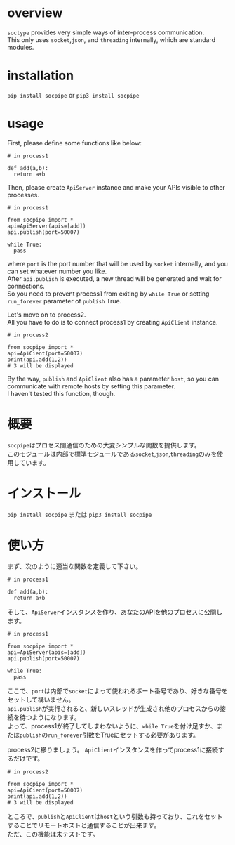 # overview
`soctype` provides very simple ways of inter-process communication.  
This only uses `socket`,`json`, and `threading` internally, which are standard modules.  
# installation
`pip install socpipe` or `pip3 install socpipe`  
# usage
First, please define some functions like below:  
```
# in process1

def add(a,b):
  return a+b
```
Then, please create `ApiServer` instance and make your APIs visible to other processes.  
```
# in process1

from socpipe import *
api=ApiServer(apis=[add])
api.publish(port=50007)

while True:
  pass
```
where `port` is the port number that will be used by `socket` internally, and you can set whatever number you like.  
After `api.publish` is executed, a new thread will be generated and wait for connections.  
So you need to prevent process1 from exiting by `while True` or setting `run_forever` parameter of `publish` True.  

Let's move on to process2.  
All you have to do is to connect process1 by creating `ApiClient` instance.
```
# in process2

from socpipe import *
api=ApiCient(port=50007)
print(api.add(1,2))
# 3 will be displayed
```
By the way, `publish` and `ApiClient` also has a parameter `host`, so you can communicate with remote hosts by setting this parameter.  
I haven't tested this function, though.
# 概要
`socpipe`はプロセス間通信のための大変シンプルな関数を提供します。  
このモジュールは内部で標準モジュールである`socket`,`json`,`threading`のみを使用しています。  
# インストール
`pip install socpipe` または `pip3 install socpipe`  
# 使い方
まず、次のように適当な関数を定義して下さい。  
```
# in process1

def add(a,b):
  return a+b
```
そして、`ApiServer`インスタンスを作り、あなたのAPIを他のプロセスに公開します。  
```
# in process1

from socpipe import *
api=ApiServer(apis=[add])
api.publish(port=50007)

while True:
  pass
```
ここで、`port`は内部で`socket`によって使われるポート番号であり、好きな番号をセットして構いません。  
`api.publish`が実行されると、新しいスレッドが生成され他のプロセスからの接続を待つようになります。  
よって、process1が終了してしまわないように、`while True`を付け足すか、または`publish`の`run_forever`引数をTrueにセットする必要があります。  

process2に移りましょう。
`ApiClient`インスタンスを作ってprocess1に接続するだけです。  
```
# in process2

from socpipe import *
api=ApiCient(port=50007)
print(api.add(1,2))
# 3 will be displayed
```
ところで、`publish`と`ApiClient`は`host`という引数も持っており、これをセットすることでリモートホストと通信することが出来ます。  
ただ、この機能は未テストです。  
